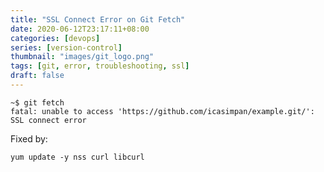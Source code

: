 ```yaml
---
title: "SSL Connect Error on Git Fetch"
date: 2020-06-12T23:17:11+08:00
categories: [devops]
series: [version-control]
thumbnail: "images/git_logo.png"
tags: [git, error, troubleshooting, ssl]
draft: false
---
```


```
~$ git fetch
fatal: unable to access 'https://github.com/icasimpan/example.git/': SSL connect error
```

Fixed by:
```
yum update -y nss curl libcurl
```
